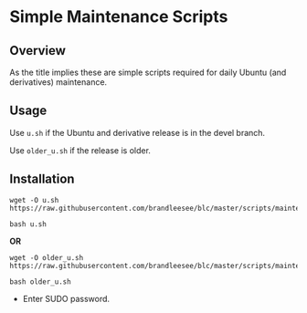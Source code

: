 # Simple Maintenance Scripts

## Overview

As the title implies these are simple scripts required for daily Ubuntu (and derivatives) maintenance.

## Usage

Use ` u.sh ` if the Ubuntu and derivative release is in the devel branch.

Use ` older_u.sh ` if the release is older.

## Installation

```
wget -O u.sh https://raw.githubusercontent.com/brandleesee/blc/master/scripts/maintenance/u.sh

bash u.sh
```

**OR**

```
wget -O older_u.sh https://raw.githubusercontent.com/brandleesee/blc/master/scripts/maintenance/older_u.sh

bash older_u.sh
```

* Enter SUDO password.

